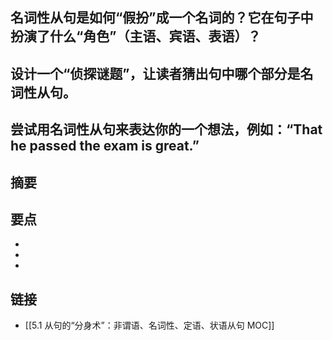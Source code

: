 ## 名词性从句是如何“假扮”成一个名词的？它在句子中扮演了什么“角色”（主语、宾语、表语）？


## 设计一个“侦探谜题”，让读者猜出句中哪个部分是名词性从句。


## 尝试用名词性从句来表达你的一个想法，例如：“That he passed the exam is great.”


## 摘要


## 要点

- 
- 
- 

## 链接

- [[5.1 从句的“分身术”：非谓语、名词性、定语、状语从句 MOC]]
